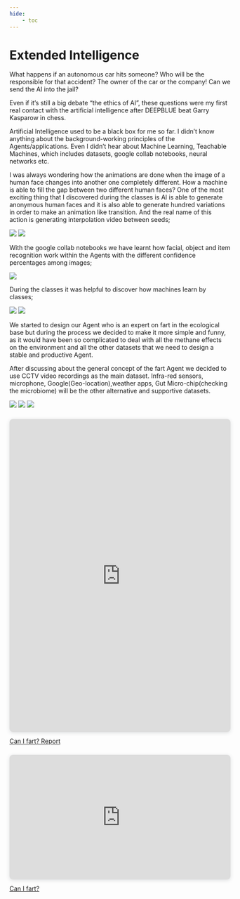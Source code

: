 ```yaml
---
hide:
    - toc
---
```


# Extended Intelligence

What happens if an autonomous car hits someone?
Who will be the responsible for that accident?
The owner of the car or the company!
Can we send the AI into the jail?

Even if it’s still a big debate “the ethics of AI”, these questions were my first real contact with the artificial intelligence after DEEPBLUE beat Garry Kasparow in chess.

Artificial Intelligence used to be a black box for me so far. I didn’t know anything about the background-working principles of the Agents/applications. Even I didn’t hear about Machine Learning, Teachable Machines, which includes datasets, google collab notebooks, neural networks etc.

I was always wondering how the animations are done when the image of a human face changes into another one completely different. How a machine is able to fill the gap between two different human faces? One of the most exciting thing that I discovered during the classes is AI is able to generate anonymous human faces and it is also able to generate hundred variations in order to make an animation like transition. And the real name of this action is generating interpolation video between seeds;

![](../images/interpolation1.jpg)
![](../images/interpolation2.jpg)

With the google collab notebooks we have learnt how facial, object and item recognition work within the Agents with the different confidence percentages among images;

![](../images/faceobjectrecognition.jpg)


During the classes it was helpful to discover how machines learn by classes;

![](../images/class1.jpg)
![](../images/class2.jpg)


We started to design our Agent who is an expert on fart in the ecological base but during the process we decided to make it more simple and funny, as it would have been so complicated to deal with all the methane effects on the environment and all the other datasets that we need to design a stable and productive Agent.

After discussing about the general concept of the fart Agent we decided to use CCTV video recordings as the main dataset. Infra-red sensors, microphone, Google(Geo-location),weather apps, Gut Micro-chip(checking the microbiome) will be the other alternative and supportive datasets.

![](../images/d1.jpg)
![](../images/d2.jpg)
![](../images/d3.jpg)

<div style="position: relative; width: 100%; height: 0; padding-top: 141.4286%;
 padding-bottom: 0; box-shadow: 0 2px 8px 0 rgba(63,69,81,0.16); margin-top: 1.6em; margin-bottom: 0.9em; overflow: hidden;
 border-radius: 8px; will-change: transform;">
  <iframe loading="lazy" style="position: absolute; width: 100%; height: 100%; top: 0; left: 0; border: none; padding: 0;margin: 0;"
    src="https:&#x2F;&#x2F;www.canva.com&#x2F;design&#x2F;DAFUQsaPo_0&#x2F;view?embed" allowfullscreen="allowfullscreen" allow="fullscreen">
  </iframe>
</div>
<a href="https:&#x2F;&#x2F;www.canva.com&#x2F;design&#x2F;DAFUQsaPo_0&#x2F;view?utm_content=DAFUQsaPo_0&amp;utm_campaign=designshare&amp;utm_medium=embeds&amp;utm_source=link" target="_blank" rel="noopener">Can I fart? Report</a>

<div style="position: relative; width: 100%; height: 0; padding-top: 56.2500%;
 padding-bottom: 0; box-shadow: 0 2px 8px 0 rgba(63,69,81,0.16); margin-top: 1.6em; margin-bottom: 0.9em; overflow: hidden;
 border-radius: 8px; will-change: transform;">
  <iframe loading="lazy" style="position: absolute; width: 100%; height: 100%; top: 0; left: 0; border: none; padding: 0;margin: 0;"
    src="https:&#x2F;&#x2F;www.canva.com&#x2F;design&#x2F;DAFUEu4fxrk&#x2F;view?embed" allowfullscreen="allowfullscreen" allow="fullscreen">
  </iframe>
</div>
<a href="https:&#x2F;&#x2F;www.canva.com&#x2F;design&#x2F;DAFUEu4fxrk&#x2F;view?utm_content=DAFUEu4fxrk&amp;utm_campaign=designshare&amp;utm_medium=embeds&amp;utm_source=link" target="_blank" rel="noopener">Can I fart?</a>
